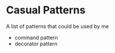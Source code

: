 # Casual Patterns

A list of patterns that could be used by me

- command pattern
- decorator pattern